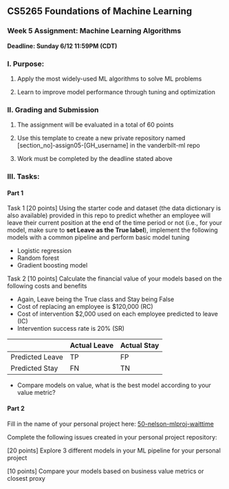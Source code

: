 ## CS5265 Foundations of Machine Learning

### Week 5 Assignment: Machine Learning Algorithms

**Deadline: Sunday 6/12 11:59PM (CDT)**


### I. Purpose:  

1. Apply the most widely-used ML algorithms to solve ML problems

2. Learn to improve model performance through tuning and optimization

### II. Grading and Submission 

1. The assignment will be evaluated in a total of 60 points

2. Use this template to create a new private repository named [section_no]-assign05-[GH_username] in the vanderbilt-ml repo

3.  Work must be completed by the deadline stated above

### III. Tasks: 

#### Part 1 

Task 1 [20 points] Using the starter code and dataset (the data dictionary is also available) provided in this repo to predict whether an employee will leave their current position at the end of the time period or not (i.e., for your model, make sure to **set Leave as the True label**), implement the following models with a common pipeline and perform basic model tuning

- Logistic regression
- Random forest
- Gradient boosting model

Task 2 [10 points] Calculate the financial value of your models based on the following costs and benefits
- Again, Leave being the True class and Stay being False 
- Cost of replacing an employee is $120,000 (RC)
- Cost of intervention $2,000 used on each employee predicted to leave (IC) 
- Intervention success rate is 20% (SR)
	

| |Actual Leave|Actual Stay|
|---|---|---|
|Predicted Leave|TP|FP|
|Predicted Stay|FN|TN|

- Compare models on value, what is the best model according to your value metric?

#### Part 2

Fill in the name of your personal project here: [50-nelson-mlproj-waittime](https://github.com/vanderbilt-ml/50-nelson-mlproj-waittime)

Complete the following issues created in your personal project repository:

[20 points] Explore 3 different models in your ML pipeline for your personal project

[10 points] Compare your models based on business value metrics or closest proxy

